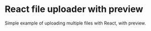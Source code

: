 # React file uploader with preview

Simple example of uploading multiple files with React, with preview.